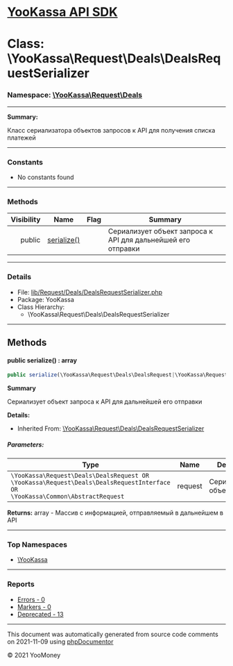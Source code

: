# [YooKassa API SDK](../home.md)

# Class: \YooKassa\Request\Deals\DealsRequestSerializer
### Namespace: [\YooKassa\Request\Deals](../namespaces/yookassa-request-deals.md)
---
**Summary:**

Класс сериализатора объектов запросов к API для получения списка платежей


---
### Constants
* No constants found

---
### Methods
| Visibility | Name | Flag | Summary |
| ----------:| ---- | ---- | ------- |
| public | [serialize()](../classes/YooKassa-Request-Deals-DealsRequestSerializer.md#method_serialize) |  | Сериализует объект запроса к API для дальнейшей его отправки |

---
### Details
* File: [lib/Request/Deals/DealsRequestSerializer.php](../../lib/Request/Deals/DealsRequestSerializer.php)
* Package: YooKassa
* Class Hierarchy:
  * \YooKassa\Request\Deals\DealsRequestSerializer

---
## Methods
<a name="method_serialize" class="anchor"></a>
#### public serialize() : array

```php
public serialize(\YooKassa\Request\Deals\DealsRequest|\YooKassa\Request\Deals\DealsRequestInterface|\YooKassa\Common\AbstractRequest $request) : array
```

**Summary**

Сериализует объект запроса к API для дальнейшей его отправки

**Details:**
* Inherited From: [\YooKassa\Request\Deals\DealsRequestSerializer](../classes/YooKassa-Request-Deals-DealsRequestSerializer.md)

##### Parameters:
| Type | Name | Description |
| ---- | ---- | ----------- |
| <code lang="php">\YooKassa\Request\Deals\DealsRequest OR \YooKassa\Request\Deals\DealsRequestInterface OR \YooKassa\Common\AbstractRequest</code> | request  | Сериализуемый объект |

**Returns:** array - Массив с информацией, отправляемый в дальнейшем в API



---

### Top Namespaces

* [\YooKassa](../namespaces/yookassa.md)

---

### Reports
* [Errors - 0](../reports/errors.md)
* [Markers - 0](../reports/markers.md)
* [Deprecated - 13](../reports/deprecated.md)

---

This document was automatically generated from source code comments on 2021-11-09 using [phpDocumentor](http://www.phpdoc.org/)

&copy; 2021 YooMoney